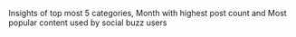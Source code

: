 Insights of top most 5 categories, Month with highest post count
and Most popular content used by social buzz users
